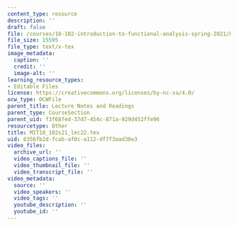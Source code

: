 ```yaml
---
content_type: resource
description: ''
draft: false
file: /courses/18-102-introduction-to-functional-analysis-spring-2021/8356fb2dfcabaf0ca112df7f3aad38e3_MIT18_102s21_lec22.tex
file_size: 15595
file_type: text/x-tex
image_metadata:
  caption: ''
  credit: ''
  image-alt: ''
learning_resource_types:
- Editable Files
license: https://creativecommons.org/licenses/by-nc-sa/4.0/
ocw_type: OCWFile
parent_title: Lecture Notes and Readings
parent_type: CourseSection
parent_uid: f3f68fed-37d7-454c-871a-929d452ffe96
resourcetype: Other
title: MIT18_102s21_lec22.tex
uid: 8356fb2d-fcab-af0c-a112-df7f3aad38e3
video_files:
  archive_url: ''
  video_captions_file: ''
  video_thumbnail_file: ''
  video_transcript_file: ''
video_metadata:
  source: ''
  video_speakers: ''
  video_tags: ''
  youtube_description: ''
  youtube_id: ''
---
```

